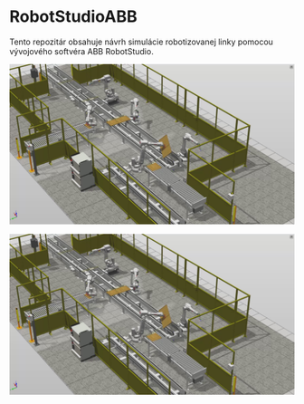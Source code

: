 # RobotStudioABB

Tento repozitár obsahuje návrh simulácie robotizovanej linky pomocou vývojového softvéra ABB RobotStudio.

![Alt text](/docs/Video_Moment.jpg?raw=true "Optional Title")


![Alt text](/docs/Video_Moment.jpg?raw=true "Optional Title")
